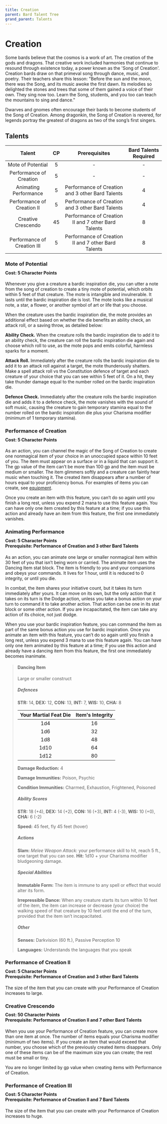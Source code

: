 ```yaml
---
title: Creation
parent: Bard Talent Tree
grand_parent: Talents
---
```


# Creation
Some bards believe that the cosmos is a work of art. The creation of the gods and dragons. That creative work included harmonies that continue to resound through existence today, a power known as the 'Song of Creation'. Creation bards draw on that primeval song through dance, music, and poetry. Their teachers share this lesson: "Before the sun and the moon, there was the Song, and its music awoke the first dawn. Its melodies so delighted the stones and trees that some of them gained a voice of their own. They sing now too. Learn the Song, students, and you too can teach the mountains to sing and dance."

Dwarves and gnomes often encourage their bards to become students of the Song of Creation. Among dragonkin, the Song of Creation is revered, for legends portray the greatest of dragons as two of the song’s first singers.

## Talents

| Talent | CP | Prerequisites | Bard Talents Required |
|:------:|:--:|:-------------:|:---------------------:|
| Mote of Potential           | 5  | - | - |
| Performance of Creation     | 5  | - | - |
| Animating Performance       | 5  | Performance of Creation and 3 other Bard Talents | 4 |
| Performance of Creation II  | 5  | Performance of Creation and 3 other Bard Talents | 4 |
| Creative Crescendo          | 45 | Performance of Creation II and 7 other Bard Talents | 8 |
| Performance of Creation III | 5  | Performance of Creation II and 7 other Bard Talents | 8 |

### Mote of Potential

<div style="margin-top:-10px;"></div>

#### **Cost:** 5 Character Points
Whenever you give a creature a bardic inspiration die, you can utter a note from the song of creation to create a tiny mote of potential, which orbits within 5 feet of that creature. The mote is intangible and invulnerable. It lasts until the bardic inspiration die is lost. The mote looks like a musical note, a star, a flower, or another symbol of art or life that you choose.

When the creature uses the bardic inspiration die, the mote provides an additional effect based on whether the die benefits an ability check, an attack roll, or a saving throw, as detailed below:

**Ability Check.** When the creature rolls the bardic inspiration die to add it to an ability check, the creature can roll the bardic inspiration die again and choose which roll to use, as the mote pops and emits colorful, harmless sparks for a moment.

**Attack Roll.** Immediately after the creature rolls the bardic inspiration die to add it to an attack roll against a target, the mote thunderously shatters. Make a spell attack roll vs the Constitution defence of target and each creature of your choice that you can see within 5 feet of it. On a hit, they take thunder damage equal to the number rolled on the bardic inspiration die.

**Defence Check.** Immediately after the creature rolls the bardic inspiration die and adds it to a defence check, the mote vanishes with the sound of soft music, causing the creature to gain temporary stamina equal to the number rolled on the bardic inspiration die plus your Charisma modifier (minimum of 1 temporary stamina).

### Performance of Creation

<div style="margin-top:-10px;"></div>

#### **Cost:** 5 Character Points
As an action, you can channel the magic of the Song of Creation to create one nonmagical item of your choice in an unoccupied space within 10 feet of you. The item must appear on a surface or in a liquid that can support it. The gp value of the item can’t be more than 100 gp and the item must be medium or smaller. The item glimmers softly and a creature can faintly hear music when touching it. The created item disappears after a number of hours equal to your proficiency bonus. For examples of items you can create, see [equipment](https://stormchaserroleplaying.com/stormchaserRPG/Equipment/).

Once you create an item with this feature, you can’t do so again until you finish a long rest, unless you expend 2 mana to use this feature again. You can have only one item created by this feature at a time; if you use this action and already have an item from this feature, the first one immediately vanishes.

### Animating Performance

<div style="margin-top:-10px;"></div>

#### **Cost:** 5 Character Points<br>**Prerequisite:** Performance of Creation and 3 other Bard Talents
As an action, you can animate one large or smaller nonmagical item within 30 feet of you that isn’t being worn or carried. The animate item uses the Dancing Item stat block. The item is friendly to you and your companions and obeys your commands. It lives for 1 hour, until it is reduced to 0 integrity, or until you die.

In combat, the item shares your initiative count, but it takes its turn immediately after yours. It can move on its own, but the only action that it takes on its turn is the Dodge action, unless you take a bonus action on your turn to command it to take another action. That action can be one in its stat block or some other action. If you are incapacitated, the item can take any action of its choice, not just dodge.

When you use your bardic inspiration feature, you can command the item as part of the same bonus action you use for bardic inspiration. Once you animate an item with this feature, you can’t do so again until you finish a long rest, unless you expend 3 mana to use this feature again. You can have only one item animated by this feature at a time; if you use this action and already have a dancing item from this feature, the first one immediately becomes inanimate.

> #### Dancing Item
> Large or smaller construct
> 
> ##### Defences
> **STR:** 14, **DEX:** 12, **CON:** 13, **INT:** 7, **WIS:** 10, **CHA:** 8
> 
> | Your Martial Feat Die | Item's Integrity |
> |:---------------------:|:----------------:|
> | 1d4 | 16 |
> | 1d6 | 32 |
> | 1d8 | 48 |
> | 1d10 | 64 |
> | 1d12 | 80 |
> 
> **Damage Reduction:** 4
> 
> **Damage Immunities:** Poison, Psychic
> 
> **Condition Immunities:** Charmed, Exhaustion, Frightened, Poisoned
> 
> ##### Ability Scores
> **STR:** 18 (+4), **DEX:** 14 (+2), **CON:** 16 (+3), **INT:** 4 (-3), **WIS:** 10 (+0), **CHA:** 6 (-2)
> 
> **Speed:** 45 feet, fly 45 feet (hover)
> 
> ##### Actions
> **Slam:** *Melee Weapon Attack:* your performance skill to hit, reach 5 ft., one target that you can see. **Hit:** 1d10 + your Charisma modifier bludgeoning damage.
> 
> ##### Special Abilities
> **Immutable Form:** The item is immune to any spell or effect that would alter its form.
> 
> **Irrepressible Dance:** When any creature starts its turn within 10 feet of the item, the item can increase or decrease (your choice) the walking speed of that creature by 10 feet until the end of the turn, provided that the item isn’t incapacitated.
> 
> ##### Other
> **Senses:** Darkvision (60 ft.), Passive Perception 10
> 
> **Languages:** Understands the languages that you speak

### Performance of Creation II

<div style="margin-top:-10px;"></div>

#### **Cost:** 5 Character Points<br>**Prerequisite:** Performance of Creation and 3 other Bard Talents
The size of the item that you can create with your Performance of Creation increases to large.

### Creative Crescendo

<div style="margin-top:-10px;"></div>

#### **Cost:** 50 Character Points<br>**Prerequisite:** Performance of Creation II and 7 other Bard Talents
When you use your Performance of Creation feature, you can create more than one item at once. The number of items equals your Charisma modifier (minimum of two items). If you create an item that would exceed that number, you choose which of the previously created items disappears. Only one of these items can be of the maximum size you can create; the rest must be small or tiny.

You are no longer limited by gp value when creating items with Performance of Creation.

### Performance of Creation III

<div style="margin-top:-10px;"></div>

#### **Cost:** 5 Character Points<br>**Prerequisite:** Performance of Creation II and 7 Bard Talents
The size of the item that you can create with your Performance of Creation increases to huge.
